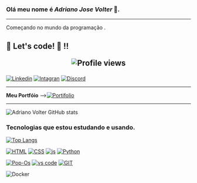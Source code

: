 ### Olá meu nome é __*Adriano Jose Volter*__ 👋.
****
Começando no mundo da programação .
## 🚀 Let's code! 🚀 !! <p align="center"> <img src="https://komarev.com/ghpvc/?username=adrianovolter&color=red" alt="Profile views" /> </p>




[![Linkedin](https://img.shields.io/badge/LinkedIn-0077B5?style=for-the-badge&logo=linkedin&logoColor=white)](https://www.linkedin.com/in/adrianovolter/) [![Intagran](https://img.shields.io/badge/Instagram-E4405F?style=for-the-badge&logo=instagram&logoColor=white)](https://www.instagram.com/adriano.volter/) [![Discord](https://img.shields.io/badge/Discord-7289DA?style=for-the-badge&logo=discord&logoColor=white
	)](Adrianovolter#6169)
***
__Meu Portfóio__[![]()]() -->[![Portifolio](https://img.shields.io/website-up-down-green-red/http/monip.org.svg )](https://adrianovolter.github.io/certifi-card/ ) 
***
![Adriano Volter GitHub stats](https://github-readme-stats.vercel.app/api?username=AdrianoVolter&show_icons=true&theme=blue-green)

### Tecnologias que estou estudando e usando.
[![Top Langs](https://github-readme-stats.vercel.app/api/top-langs/?username=AdrianoVolter&theme=blue-green)](https://github.com/AdrianoVolter/github-readme-stats)

[![HTML](https://img.shields.io/badge/HTML-239120?style=for-the-badge&logo=html5&logoColor=white)](https://developer.mozilla.org/pt-BR/docs/Web/HTML) [![CSS](https://img.shields.io/badge/CSS3-1572B6?style=for-the-badge&logo=css3&logoColor=white)](https://developer.mozilla.org/pt-BR/docs/Web/CSS) [![js](https://img.shields.io/badge/JavaScript-F7DF1E?style=for-the-badge&logo=javascript&logoColor=black)](https://developer.mozilla.org/pt-BR/docs/Web/JavaScript) [![Python](https://img.shields.io/badge/Python-14354C?style=for-the-badge&logo=python&logoColor=white)](https://www.python.org/)

 [![Pop-Os](https://img.shields.io/badge/Pop!_OS-48B9C7?style=for-the-badge&logo=Pop!_OS&logoColor=white)](https://pop.system76.com/) [![vs code](https://img.shields.io/badge/Visual_Studio_Code-0078D4?style=for-the-badge&logo=visual%20studio%20code&logoColor=white)](https://code.visualstudio.com/) [![GIT](https://img.shields.io/badge/GIT-E44C30?style=for-the-badge&logo=git&logoColor=white)](https://git-scm.com/) 

![Docker](https://img.shields.io/badge/docker-%230db7ed.svg?style=for-the-badge&logo=docker&logoColor=white)
[![]()]()


